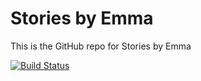 # Stories by Emma

This is the GitHub repo for Stories by Emma

[![Build Status](https://travis-ci.org/emmalepsy/emmalepsy.github.io.svg?branch=master)](https://travis-ci.org/emmalepsy/emmalepsy.github.io)
